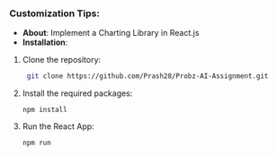 
### Customization Tips:
- **About**: Implement a Charting Library in React.js
- **Installation**:
1. Clone the repository:
   ```sh
    git clone https://github.com/Prash28/Probz-AI-Assignment.git
   ```
2. Install the required packages:
   ```
   npm install
   ```
3. Run the React App:
   ```
   npm run
   ```
